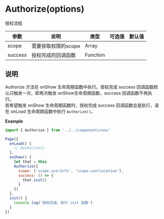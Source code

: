 <a name="authorize"></a>

# Authorize(options)
授权流程

参数 | 说明 | 类型 | 可选值 | 默认值
--- | --- | --- | --- | ---
scope | 需要获取权限的scope | Array |
success | 授权完成的回调函数 | Function

## 说明
Authorize 方法在 onShow 生命周期函数中执行。授权完成 success 回调函数默认只触发一次，即再次触发 onShow生命周期函数，success 回调函数不再执行。  
若希望触发 onShow 生命周期函数时，授权完成 success 回调函数总是执行，请在 onLoad 生命周期函数中执行 `Authorize()`。


**Example**

```js
import { Authorize } from '../../components/wxu'

Page({
  onLoad() {
    // Authorize()
  },
  onShow() {
    let that = this
    Authorize({
      scope: ['scope.userInfo', 'scope.userLocation'],
      success: () => {
        that.init()
      }
    })
  },
  init() {
    console.log('授权完成，执行 init 函数')
  }
})
```